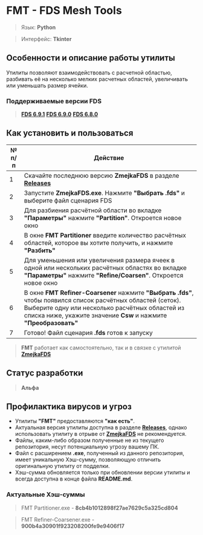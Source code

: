 # FMT - FDS Mesh Tools

> Язык: **Python**

> Интерфейс: **Tkinter**

## Особенности и описание работы утилиты
Утилиты позволяют взаимодействовать с расчетной областью, разбивать её на несколько мелких расчетных областей, увеличивать или уменьшать размер ячейки.

### Поддерживаемые версии FDS
> [**FDS 6.9.1**](https://github.com/firemodels/fds/releases/tag/FDS-6.9.1)
> [**FDS 6.9.0**](https://github.com/firemodels/fds/releases/tag/FDS-6.9.0)
> [**FDS 6.8.0**](https://github.com/firemodels/fds/releases/tag/FDS-6.8.0)

## Как установить и пользоваться

|	№ п/п	|	Действие	|
|---------|---------|
|	1	|	Скачайте последнюю версию **ZmejkaFDS** в разделе [**Releases**](https://github.com/firegoaway/Zmejka/releases)	|
|	2	|	Запустите **ZmejkaFDS.exe**. Нажмите **"Выбрать .fds"** и выберите файл сценария FDS	|
|	3	|	Для разбиения расчётной области во вкладке **"Параметры"** нажмите **"Partition"**. Откроется новое окно	|
|	4	|	В окне **FMT Partitioner** введите количество расчётных областей, которое вы хотите получить, и нажмите **"Разбить"**	|
|	5	|	Для уменьшения или увеличения размера ячеек в одной или нескольких расчётных областях во вкладке **"Параметры"** нажмите **"Refine/Coarsen"**. Откроется новое окно	|
|	6	|	В окне **FMT Refiner-Coarsener** нажмите **"Выбрать .fds"**, чтобы появился список расчётных областей (сеток). Выберите одну или несколько расчётных областей из списка ниже, укажите значение **Csw** и нажмите **"Преобразовать"**	|
|	7	|	Готово! Файл сценария **.fds** готов к запуску	|

> **FMT** работает как самостоятельно, так и в связке с утилитой [**ZmejkaFDS**](https://github.com/firegoaway/Zmejka)

## Статус разработки
> **Альфа**

## Профилактика вирусов и угроз
- Утилиты **"FMT"** предоставляются **"как есть"**.
- Актуальная версия утилиты доступна в разделе [**Releases**](https://github.com/firegoaway/Fds_SURF_fix/releases), однако использовать утилиту в отрыве от [**ZmejkaFDS**](https://github.com/firegoaway/Zmejka) не рекомендуется.
- Файлы, каким-либо образом полученные не из текущего репозитория, несут потенциальную угрозу вашему ПК.
- Файл с расширением **.exe**, полученный из данного репозитория, имеет уникальную Хэш-сумму, позволяющую отличить оригинальную утилиту от подделки.
- Хэш-сумма обновляется только при обновлении версии утилиты и всегда доступна в конце файла **README.md**.

### Актуальные Хэш-суммы
> FMT Partitioner.exe - **8cb4b1012898f27ae7629c5a325cd804**

> FMT Refiner-Coarsener.exe - **900b4a30901f923208200fe9e9406f17**
